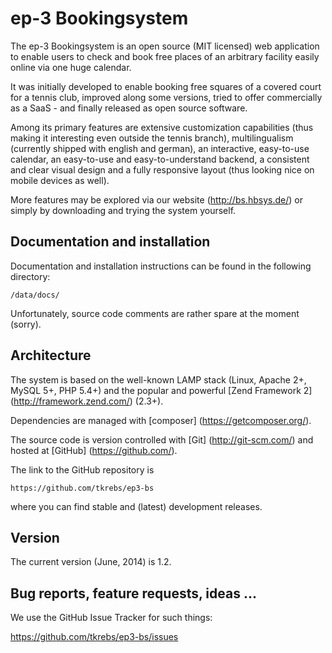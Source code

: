 # ep-3 Bookingsystem

The ep-3 Bookingsystem is an open source (MIT licensed) web application to enable users to check and book free places of
an arbitrary facility easily online via one huge calendar.

It was initially developed to enable booking free squares of a covered court for a tennis club, improved along some
versions, tried to offer commercially as a SaaS - and finally released as open source software.

Among its primary features are extensive customization capabilities (thus making it interesting even outside the tennis
branch), multilingualism (currently shipped with english and german), an interactive, easy-to-use calendar, an
easy-to-use and easy-to-understand backend, a consistent and clear visual design and a fully responsive layout (thus
looking nice on mobile devices as well).

More features may be explored via our website (http://bs.hbsys.de/) or simply by downloading and trying the system
yourself.

## Documentation and installation

Documentation and installation instructions can be found in the following directory:

```
/data/docs/
```

Unfortunately, source code comments are rather spare at the moment (sorry).

## Architecture

The system is based on the well-known LAMP stack (Linux, Apache 2+, MySQL 5+, PHP 5.4+) and the popular and powerful
[Zend Framework 2] (http://framework.zend.com/) (2.3+).

Dependencies are managed with [composer] (https://getcomposer.org/).

The source code is version controlled with [Git] (http://git-scm.com/) and hosted at [GitHub] (https://github.com/).

The link to the GitHub repository is

```
https://github.com/tkrebs/ep3-bs
```

where you can find stable and (latest) development releases.

## Version

The current version (June, 2014) is 1.2.

## Bug reports, feature requests, ideas ...

We use the GitHub Issue Tracker for such things:

https://github.com/tkrebs/ep3-bs/issues